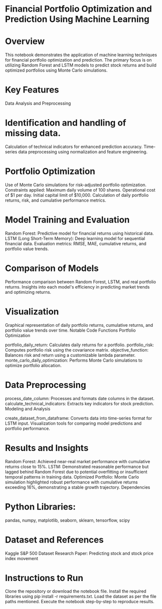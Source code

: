 # Financial Portfolio Optimization and Prediction Using Machine Learning
# Overview
This notebook demonstrates the application of machine learning techniques for financial portfolio optimization and prediction. The primary focus is on utilizing Random Forest and LSTM models to predict stock returns and build optimized portfolios using Monte Carlo simulations.

# Key Features
Data Analysis and Preprocessing

# Identification and handling of missing data.
Calculation of technical indicators for enhanced prediction accuracy.
Time-series data preprocessing using normalization and feature engineering.

# Portfolio Optimization

Use of Monte Carlo simulations for risk-adjusted portfolio optimization.
Constraints applied:
Maximum daily volume of 100 shares.
Operational cost of $1 per day.
Initial capital limit of $10,000.
Calculation of daily portfolio returns, risk, and cumulative performance metrics.

# Model Training and Evaluation

Random Forest: Predictive model for financial returns using historical data.
LSTM (Long Short-Term Memory): Deep learning model for sequential financial data.
Evaluation metrics: RMSE, MAE, cumulative returns, and portfolio value trends.

# Comparison of Models

Performance comparison between Random Forest, LSTM, and real portfolio returns.
Insights into each model's efficiency in predicting market trends and optimizing returns.

# Visualization

Graphical representation of daily portfolio returns, cumulative returns, and portfolio value trends over time.
Notable Code Functions
Portfolio Optimization

portfolio_daily_return: Calculates daily returns for a portfolio.
portfolio_risk: Computes portfolio risk using the covariance matrix.
objective_function: Balances risk and return using a customizable lambda parameter.
monte_carlo_daily_optimization: Performs Monte Carlo simulations to optimize portfolio allocation.

# Data Preprocessing

process_date_column: Processes and formats date columns in the dataset.
calculate_technical_indicators: Extracts key indicators for stock prediction.
Modeling and Analysis

create_dataset_from_dataframe: Converts data into time-series format for LSTM input.
Visualization tools for comparing model predictions and portfolio performance.

# Results and Insights
Random Forest: Achieved near-real market performance with cumulative returns close to 15%.
LSTM: Demonstrated reasonable performance but lagged behind Random Forest due to potential overfitting or insufficient temporal patterns in training data.
Optimized Portfolio: Monte Carlo simulation highlighted robust performance with cumulative returns exceeding 16%, demonstrating a stable growth trajectory.
Dependencies
# Python Libraries:

pandas, numpy, matplotlib, seaborn, sklearn, tensorflow, scipy

# Dataset and References
Kaggle S&P 500 Dataset
Research Paper: Predicting stock and stock price index movement
# Instructions to Run
Clone the repository or download the notebook file.
Install the required libraries using pip install -r requirements.txt.
Load the dataset as per the file paths mentioned.
Execute the notebook step-by-step to reproduce results.
